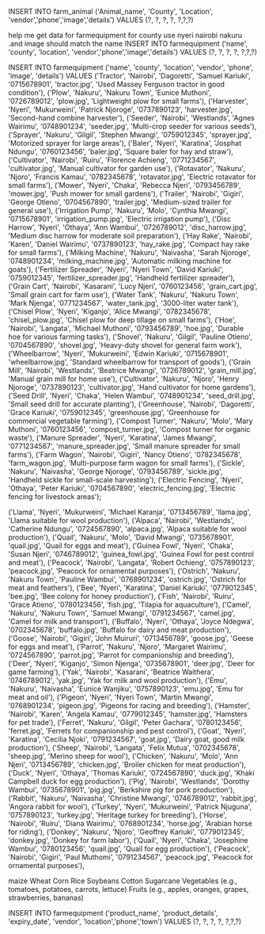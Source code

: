 INSERT INTO farm_animal ('Animal_name', 'County', 'Location', 'vendor','phone','image','details')
    VALUES (?, ?, ?, ?, ?,?,?)

help me get data for farmequipment  for county use nyeri nairobi nakuru .and image should match the name 
INSERT INTO farmequipment ('name', 'county', 'location', 'vendor','phone','image','details')
    VALUES (?, ?, ?, ?, ?,?,?)

   INSERT INTO farmequipment ('name', 'county', 'location', 'vendor', 'phone', 'image', 'details')
VALUES 
('Tractor', 'Nairobi', 'Dagoretti', 'Samuel Kariuki', '0715678901', 'tractor.jpg', 'Used Massey Ferguson tractor in good condition'),
('Plow', 'Nakuru', 'Nakuru Town', 'Eunice Muthoni', '0726789012', 'plow.jpg', 'Lightweight plow for small farms'),
('Harvester', 'Nyeri', 'Mukurweini', 'Patrick Njoroge', '0737890123', 'harvester.jpg', 'Second-hand combine harvester'),
('Seeder', 'Nairobi', 'Westlands', 'Agnes Wairimu', '0748901234', 'seeder.jpg', 'Multi-crop seeder for various seeds'),
('Sprayer', 'Nakuru', 'Gilgil', 'Stephen Mwangi', '0759012345', 'sprayer.jpg', 'Motorized sprayer for large areas'),
('Baler', 'Nyeri', 'Karatina', 'Josphat Ndungu', '0760123456', 'baler.jpg', 'Square baler for hay and straw'),
('Cultivator', 'Nairobi', 'Ruiru', 'Florence Achieng', '0771234567', 'cultivator.jpg', 'Manual cultivator for garden use'),
('Rotavator', 'Nakuru', 'Njoro', 'Francis Kamau', '0782345678', 'rotavator.jpg', 'Electric rotavator for small farms'),
('Mower', 'Nyeri', 'Chaka', 'Rebecca Njeri', '0793456789', 'mower.jpg', 'Push mower for small gardens'),
('Trailer', 'Nairobi', 'Gigiri', 'George Otieno', '0704567890', 'trailer.jpg', 'Medium-sized trailer for general use'),
('Irrigation Pump', 'Nakuru', 'Molo', 'Cynthia Mwangi', '0715678901', 'irrigation_pump.jpg', 'Electric irrigation pump'),
('Disc Harrow', 'Nyeri', 'Othaya', 'Ann Wambui', '0726789012', 'disc_harrow.jpg', 'Medium disc harrow for moderate soil preparation'),
('Hay Rake', 'Nairobi', 'Karen', 'Daniel Wairimu', '0737890123', 'hay_rake.jpg', 'Compact hay rake for small farms'),
('Milking Machine', 'Nakuru', 'Naivasha', 'Sarah Njoroge', '0748901234', 'milking_machine.jpg', 'Automatic milking machine for goats'),
('Fertilizer Spreader', 'Nyeri', 'Nyeri Town', 'David Kariuki', '0759012345', 'fertilizer_spreader.jpg', 'Handheld fertilizer spreader'),
('Grain Cart', 'Nairobi', 'Kasarani', 'Lucy Njeri', '0760123456', 'grain_cart.jpg', 'Small grain cart for farm use'),
('Water Tank', 'Nakuru', 'Nakuru Town', 'Mark Njenga', '0771234567', 'water_tank.jpg', '3000-liter water tank'),
('Chisel Plow', 'Nyeri', 'Kiganjo', 'Alice Mwangi', '0782345678', 'chisel_plow.jpg', 'Chisel plow for deep tillage on small farms'),
('Hoe', 'Nairobi', 'Langata', 'Michael Muthoni', '0793456789', 'hoe.jpg', 'Durable hoe for various farming tasks'),
('Shovel', 'Nakuru', 'Gilgil', 'Pauline Otieno', '0704567890', 'shovel.jpg', 'Heavy-duty shovel for general farm work'),
('Wheelbarrow', 'Nyeri', 'Mukurweini', 'Edwin Kariuki', '0715678901', 'wheelbarrow.jpg', 'Standard wheelbarrow for transport of goods'),
('Grain Mill', 'Nairobi', 'Westlands', 'Beatrice Mwangi', '0726789012', 'grain_mill.jpg', 'Manual grain mill for home use'),
('Cultivator', 'Nakuru', 'Njoro', 'Henry Njoroge', '0737890123', 'cultivator.jpg', 'Hand cultivator for home gardens'),
('Seed Drill', 'Nyeri', 'Chaka', 'Helen Wambui', '0748901234', 'seed_drill.jpg', 'Small seed drill for accurate planting'),
('Greenhouse', 'Nairobi', 'Dagoretti', 'Grace Kariuki', '0759012345', 'greenhouse.jpg', 'Greenhouse for commercial vegetable farming'),
('Compost Turner', 'Nakuru', 'Molo', 'Mary Muthoni', '0760123456', 'compost_turner.jpg', 'Compost turner for organic waste'),
('Manure Spreader', 'Nyeri', 'Karatina', 'James Mwangi', '0771234567', 'manure_spreader.jpg', 'Small manure spreader for small farms'),
('Farm Wagon', 'Nairobi', 'Gigiri', 'Nancy Otieno', '0782345678', 'farm_wagon.jpg', 'Multi-purpose farm wagon for small farms'),
('Sickle', 'Nakuru', 'Naivasha', 'George Njoroge', '0793456789', 'sickle.jpg', 'Handheld sickle for small-scale harvesting'),
('Electric Fencing', 'Nyeri', 'Othaya', 'Peter Kariuki', '0704567890', 'electric_fencing.jpg', 'Electric fencing for livestock areas');



('Llama', 'Nyeri', 'Mukurweini', 'Michael Karanja', '0713456789', 'llama.jpg', 'Llama suitable for wool production'),
('Alpaca', 'Nairobi', 'Westlands', 'Catherine Ndungu', '0724567890', 'alpaca.jpg', 'Alpaca suitable for wool production'),
('Quail', 'Nakuru', 'Molo', 'David Mwangi', '0735678901', 'quail.jpg', 'Quail for eggs and meat'),
('Guinea Fowl', 'Nyeri', 'Chaka', 'Susan Njeri', '0746789012', 'guinea_fowl.jpg', 'Guinea Fowl for pest control and meat'),
('Peacock', 'Nairobi', 'Langata', 'Robert Ochieng', '0757890123', 'peacock.jpg', 'Peacock for ornamental purposes'),
('Ostrich', 'Nakuru', 'Nakuru Town', 'Pauline Wambui', '0768901234', 'ostrich.jpg', 'Ostrich for meat and feathers'),
('Bee', 'Nyeri', 'Karatina', 'Daniel Kariuki', '0779012345', 'bee.jpg', 'Bee colony for honey production'),
('Fish', 'Nairobi', 'Ruiru', 'Grace Atieno', '0780123456', 'fish.jpg', 'Tilapia for aquaculture'),
('Camel', 'Nakuru', 'Nakuru Town', 'Samuel Mwangi', '0791234567', 'camel.jpg', 'Camel for milk and transport'),
('Buffalo', 'Nyeri', 'Othaya', 'Joyce Ndegwa', '0702345678', 'buffalo.jpg', 'Buffalo for dairy and meat production'),
('Goose', 'Nairobi', 'Gigiri', 'John Muiruri', '0713456789', 'goose.jpg', 'Geese for eggs and meat'),
('Parrot', 'Nakuru', 'Njoro', 'Margaret Wairimu', '0724567890', 'parrot.jpg', 'Parrot for companionship and breeding'),
('Deer', 'Nyeri', 'Kiganjo', 'Simon Njenga', '0735678901', 'deer.jpg', 'Deer for game farming'),
('Yak', 'Nairobi', 'Kasarani', 'Beatrice Waithera', '0746789012', 'yak.jpg', 'Yak for milk and wool production'),
('Emu', 'Nakuru', 'Naivasha', 'Eunice Wanjiku', '0757890123', 'emu.jpg', 'Emu for meat and oil'),
('Pigeon', 'Nyeri', 'Nyeri Town', 'Martin Mwangi', '0768901234', 'pigeon.jpg', 'Pigeons for racing and breeding'),
('Hamster', 'Nairobi', 'Karen', 'Angela Kamau', '0779012345', 'hamster.jpg', 'Hamsters for pet trade'),
('Ferret', 'Nakuru', 'Gilgil', 'Peter Gachara', '0780123456', 'ferret.jpg', 'Ferrets for companionship and pest control'),
('Goat', 'Nyeri', 'Karatina', 'Cecilia Njoki', '0791234567', 'goat.jpg', 'Dairy goat, good milk production'),
('Sheep', 'Nairobi', 'Langata', 'Felix Mutua', '0702345678', 'sheep.jpg', 'Merino sheep for wool'),
('Chicken', 'Nakuru', 'Molo', 'Ann Njeri', '0713456789', 'chicken.jpg', 'Broiler chicken for meat production'),
('Duck', 'Nyeri', 'Othaya', 'Thomas Kariuki', '0724567890', 'duck.jpg', 'Khaki Campbell duck for egg production'),
('Pig', 'Nairobi', 'Westlands', 'Dorothy Wambui', '0735678901', 'pig.jpg', 'Berkshire pig for pork production'),
('Rabbit', 'Nakuru', 'Naivasha', 'Christine Mwangi', '0746789012', 'rabbit.jpg', 'Angora rabbit for wool'),
('Turkey', 'Nyeri', 'Mukurweini', 'Patrick Njuguna', '0757890123', 'turkey.jpg', 'Heritage turkey for breeding'),
('Horse', 'Nairobi', 'Ruiru', 'Diana Wairimu', '0768901234', 'horse.jpg', 'Arabian horse for riding'),
('Donkey', 'Nakuru', 'Njoro', 'Geoffrey Kariuki', '0779012345', 'donkey.jpg', 'Donkey for farm labor'),
('Quail', 'Nyeri', 'Chaka', 'Josephine Wambui', '0780123456', 'quail.jpg', 'Quail for egg production'),
('Peacock', 'Nairobi', 'Gigiri', 'Paul Muthomi', '0791234567', 'peacock.jpg', 'Peacock for ornamental purposes'),

maize
Wheat
Corn
Rice
Soybeans
Cotton
Sugarcane
Vegetables (e.g., tomatoes, potatoes, carrots, lettuce)
Fruits (e.g., apples, oranges, grapes, strawberries, bananas)

INSERT INTO farmequipment ('product_name', 'product_details', 'expiry_date', 'vendor', 'location','phone','town')
    VALUES (?, ?, ?, ?, ?,?,?)